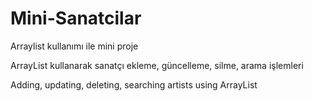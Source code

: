 # Mini-Sanatcilar
Arraylist kullanımı ile mini proje

ArrayList kullanarak sanatçı ekleme, güncelleme, silme, arama işlemleri

Adding, updating, deleting, searching artists using ArrayList

